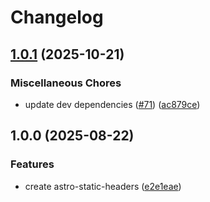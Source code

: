 # Changelog

## [1.0.1](https://github.com/abemedia/astro-static-headers/compare/v1.0.0...v1.0.1) (2025-10-21)


### Miscellaneous Chores

* update dev dependencies ([#71](https://github.com/abemedia/astro-static-headers/issues/71)) ([ac879ce](https://github.com/abemedia/astro-static-headers/commit/ac879cea6615eb9662d740a8b10857b74239856b))

## 1.0.0 (2025-08-22)


### Features

* create astro-static-headers ([e2e1eae](https://github.com/abemedia/astro-static-headers/commit/e2e1eae451ff6e62d42dd55b47b323ea755db78d))
